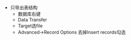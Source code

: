 * 只导出表结构
    * 数据库右键
    * Data Transfer
    * Target选file
    * Advanced->Record Options 去掉Insert records勾选
    